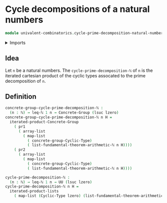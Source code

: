 # Cycle decompositions of a natural numbers

```agda
module univalent-combinatorics.cycle-prime-decomposition-natural-numbers where
```

<details><summary>Imports</summary>

```agda
open import elementary-number-theory.fundamental-theorem-of-arithmetic
open import elementary-number-theory.inequality-natural-numbers
open import elementary-number-theory.modular-arithmetic
open import elementary-number-theory.natural-numbers

open import foundation.dependent-pair-types
open import foundation.equivalences
open import foundation.iterated-cartesian-product-types
open import foundation.universe-levels

open import group-theory.concrete-groups
open import group-theory.iterated-cartesian-products-concrete-groups

open import lists.arrays
open import lists.functoriality-lists
open import lists.lists

open import univalent-combinatorics.cyclic-types
open import univalent-combinatorics.finite-types
```

</details>

## Idea

Let `n` be a natural numbers. The `cycle-prime-decomposition-ℕ` of `n` is the
iterated cartesian product of the cyclic types assocated to the prime
decomposition of `n`.

## Definition

```agda
concrete-group-cycle-prime-decomposition-ℕ :
  (n : ℕ) → leq-ℕ 1 n → Concrete-Group (lsuc lzero)
concrete-group-cycle-prime-decomposition-ℕ n H =
  iterated-product-Concrete-Group
    ( pr1
      ( array-list
        ( map-list
          ( concrete-group-Cyclic-Type)
          ( list-fundamental-theorem-arithmetic-ℕ n H))))
    ( pr2
      ( array-list
        ( map-list
          ( concrete-group-Cyclic-Type)
          ( list-fundamental-theorem-arithmetic-ℕ n H))))

cycle-prime-decomposition-ℕ :
  (n : ℕ) → leq-ℕ 1 n → UU (lsuc lzero)
cycle-prime-decomposition-ℕ n H =
  iterated-product-lists
    ( map-list (Cyclic-Type lzero) (list-fundamental-theorem-arithmetic-ℕ n H))
```
